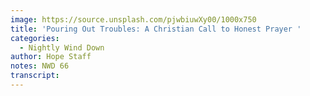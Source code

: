 ```yaml
---
image: https://source.unsplash.com/pjwbiuwXy00/1000x750
title: 'Pouring Out Troubles: A Christian Call to Honest Prayer '
categories:
  - Nightly Wind Down
author: Hope Staff
notes: NWD 66
transcript:
---
```

